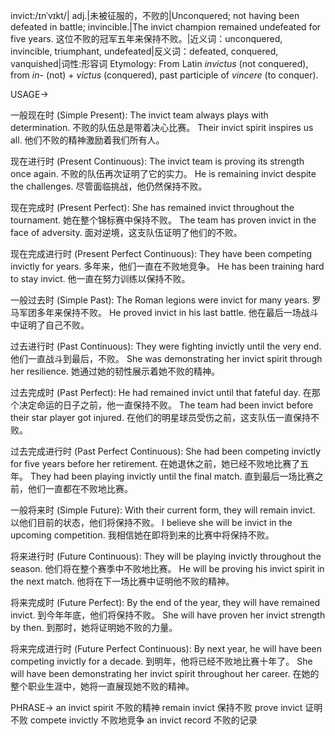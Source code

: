 invict:/ɪnˈvɪkt/| adj.|未被征服的，不败的|Unconquered; not having been defeated in battle; invincible.|The invict champion remained undefeated for five years.  这位不败的冠军五年来保持不败。|近义词：unconquered, invincible, triumphant, undefeated|反义词：defeated, conquered, vanquished|词性:形容词
Etymology: From Latin *invictus* (not conquered), from *in-* (not) + *victus* (conquered), past participle of *vincere* (to conquer).


USAGE->

一般现在时 (Simple Present):
The invict team always plays with determination. 不败的队伍总是带着决心比赛。
Their invict spirit inspires us all.  他们不败的精神激励着我们所有人。

现在进行时 (Present Continuous):
The invict team is proving its strength once again.  不败的队伍再次证明了它的实力。
He is remaining invict despite the challenges. 尽管面临挑战，他仍然保持不败。

现在完成时 (Present Perfect):
She has remained invict throughout the tournament.  她在整个锦标赛中保持不败。
The team has proven invict in the face of adversity.  面对逆境，这支队伍证明了他们的不败。

现在完成进行时 (Present Perfect Continuous):
They have been competing invictly for years. 多年来，他们一直在不败地竞争。
He has been training hard to stay invict. 他一直在努力训练以保持不败。

一般过去时 (Simple Past):
The Roman legions were invict for many years. 罗马军团多年来保持不败。
He proved invict in his last battle.  他在最后一场战斗中证明了自己不败。

过去进行时 (Past Continuous):
They were fighting invictly until the very end. 他们一直战斗到最后，不败。
She was demonstrating her invict spirit through her resilience.  她通过她的韧性展示着她不败的精神。

过去完成时 (Past Perfect):
He had remained invict until that fateful day. 在那个决定命运的日子之前，他一直保持不败。
The team had been invict before their star player got injured.  在他们的明星球员受伤之前，这支队伍一直保持不败。

过去完成进行时 (Past Perfect Continuous):
She had been competing invictly for five years before her retirement.  在她退休之前，她已经不败地比赛了五年。
They had been playing invictly until the final match.  直到最后一场比赛之前，他们一直都在不败地比赛。

一般将来时 (Simple Future):
With their current form, they will remain invict. 以他们目前的状态，他们将保持不败。
I believe she will be invict in the upcoming competition.  我相信她在即将到来的比赛中将保持不败。

将来进行时 (Future Continuous):
They will be playing invictly throughout the season.  他们将在整个赛季中不败地比赛。
He will be proving his invict spirit in the next match.  他将在下一场比赛中证明他不败的精神。

将来完成时 (Future Perfect):
By the end of the year, they will have remained invict. 到今年年底，他们将保持不败。
She will have proven her invict strength by then.  到那时，她将证明她不败的力量。

将来完成进行时 (Future Perfect Continuous):
By next year, he will have been competing invictly for a decade. 到明年，他将已经不败地比赛十年了。
She will have been demonstrating her invict spirit throughout her career. 在她的整个职业生涯中，她将一直展现她不败的精神。


PHRASE->
an invict spirit  不败的精神
remain invict  保持不败
prove invict  证明不败
compete invictly  不败地竞争
an invict record 不败的记录
